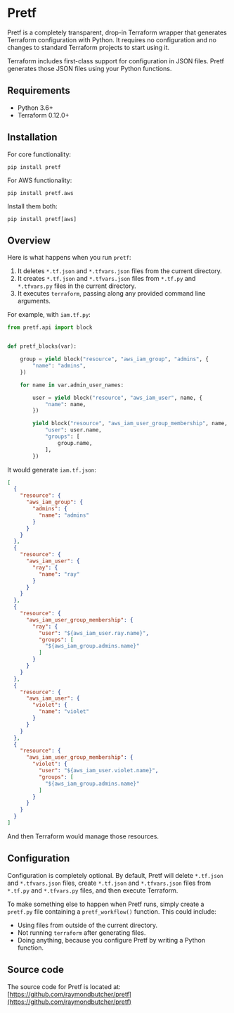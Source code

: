# Pretf

Pretf is a completely transparent, drop-in Terraform wrapper that generates Terraform configuration with Python. It requires no configuration and no changes to standard Terraform projects to start using it.

Terraform includes first-class support for configuration in JSON files. Pretf generates those JSON files using your Python functions.

## Requirements

* Python 3.6+
* Terraform 0.12.0+

## Installation

For core functionality:

```shell
pip install pretf
```

For AWS functionality:

```shell
pip install pretf.aws
```

Install them both:

```shell
pip install pretf[aws]
```

## Overview

Here is what happens when you run `pretf`:

1. It deletes `*.tf.json` and `*.tfvars.json` files from the current directory.
1. It creates `*.tf.json` and `*.tfvars.json` files from `*.tf.py` and `*.tfvars.py` files in the current directory.
1. It executes `terraform`, passing along any provided command line arguments.

For example, with `iam.tf.py`:

```python
from pretf.api import block


def pretf_blocks(var):

    group = yield block("resource", "aws_iam_group", "admins", {
        "name": "admins",
    })

    for name in var.admin_user_names:

        user = yield block("resource", "aws_iam_user", name, {
            "name": name,
        })

        yield block("resource", "aws_iam_user_group_membership", name, {
            "user": user.name,
            "groups": [
                group.name,
            ],
        })
```

It would generate `iam.tf.json`:

```json
[
  {
    "resource": {
      "aws_iam_group": {
        "admins": {
          "name": "admins"
        }
      }
    }
  },
  {
    "resource": {
      "aws_iam_user": {
        "ray": {
          "name": "ray"
        }
      }
    }
  },
  {
    "resource": {
      "aws_iam_user_group_membership": {
        "ray": {
          "user": "${aws_iam_user.ray.name}",
          "groups": [
            "${aws_iam_group.admins.name}"
          ]
        }
      }
    }
  },
  {
    "resource": {
      "aws_iam_user": {
        "violet": {
          "name": "violet"
        }
      }
    }
  },
  {
    "resource": {
      "aws_iam_user_group_membership": {
        "violet": {
          "user": "${aws_iam_user.violet.name}",
          "groups": [
            "${aws_iam_group.admins.name}"
          ]
        }
      }
    }
  }
]
```

And then Terraform would manage those resources.

## Configuration

Configuration is completely optional. By default, Pretf will delete `*.tf.json` and `*.tfvars.json` files, create `*.tf.json` and `*.tfvars.json` files from `*.tf.py` and `*.tfvars.py` files, and then execute Terraform.

To make something else to happen when Pretf runs, simply create a `pretf.py` file containing a `pretf_workflow()` function. This could include:

* Using files from outside of the current directory.
* Not running `terraform` after generating files.
* Doing anything, because you configure Pretf by writing a Python function.

## Source code

The source code for Pretf is located at: [https://github.com/raymondbutcher/pretf](https://github.com/raymondbutcher/pretf)
